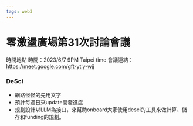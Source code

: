 ```yaml
---
tags: web3
---
```


# 零激盪廣場第31次討論會議

時間地點
時間：2023/6/7 9PM Taipei time
會議連結：https://meet.google.com/gft-ytiy-wjj


### DeSci 
- 網路怪怪的先用文字
- 預計每週日來update開發進度
- 規劃設計以LLM為接口，來幫助onboard大家使用desci的工具來做計算、儲存和funding的規劃。